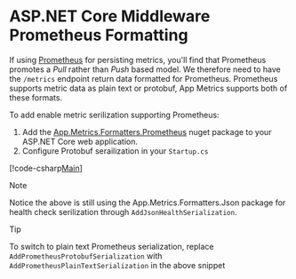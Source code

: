 # ASP.NET Core Middleware Prometheus Formatting

If using [Prometheus](https://prometheus.io/) for persisting metrics, you'll find that Prometheus promotes a *Pull* rather than *Push* based model. We therefore need to have the `/metrics` endpoint return data formatted for Prometheus. Prometheus supports metric data as plain text or protobuf, App Metrics supports both of these formats.

To add enable metric serilization supporting Prometheus:

1. Add the [App.Metrics.Formatters.Prometheus](https://www.nuget.org/packages/App.Metrics.Formatters.Prometheus/) nuget package to your ASP.NET Core web application.
2. Configure Protobuf serailization in your `Startup.cs`

[!code-csharp[Main](../../src/samples/AppMetrics.Startup.CodeSnippets/StartupPrometheus.cs?highlight=6)]

> [!NOTE]
> Notice the above is still using the App.Metrics.Formatters.Json package for health check serilization through `AddJsonHealthSerialization`.

> [!TIP]
> To switch to plain text Prometheus serialization, replace `AddPrometheusProtobufSerialization` with `AddPrometheusPlainTextSerialization` in the above snippet